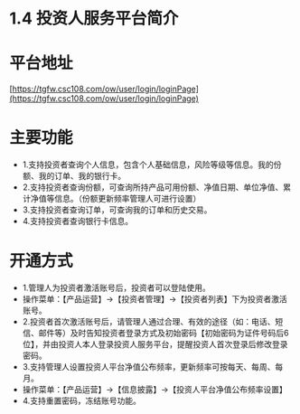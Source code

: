 # 1.4 投资人服务平台简介
# <i class="hicon lb0"></i>平台地址
[https://tgfw.csc108.com/ow/user/login/loginPage](https://tgfw.csc108.com/ow/user/login/loginPage)

# <i class="hicon lb0"></i>主要功能
- 1.支持投资者查询个人信息，包含个人基础信息，风险等级等信息。我的份额、我的订单、我的银行卡。
- 2.支持投资者查询份额，可查询所持产品可用份额、净值日期、单位净值、累计净值等信息。（份额更新频率管理人可进行设置）
- 3.支持投资者查询订单，可查询我的订单和历史交易。
- 4.支持投资者查询银行卡信息。

# <i class="hicon lb0"></i>开通方式
- 1.管理人为投资者激活账号后，投资者可以登陆使用。
- 操作菜单：【产品运营】->【投资者管理】->【投资者列表】下为投资者激活账号。
- 2.投资者首次激活账号后，请管理人通过合理、有效的途径（如：电话、短信、邮件等）及时告知投资者登录方式及初始密码【初始密码为证件号码后6位】，并由投资人本人登录投资人服务平台，提醒投资人首次登录后修改登录密码。
- 3.支持管理人设置投资人平台净值公布频率，更新频率可按每天、每周、每月。
- 操作菜单：【产品运营】->【信息披露】->【投资人平台净值公布频率设置】
- 4.支持重置密码，冻结账号功能。
